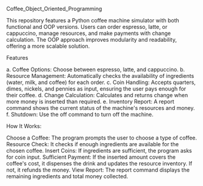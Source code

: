 Coffee_Object_Oriented_Programming

This repository features a Python coffee machine simulator with both functional and OOP versions. Users can order espresso, latte, or cappuccino, manage resources, and make payments with change calculation. The OOP approach improves modularity and readability, offering a more scalable solution.

Features

a. Coffee Options: Choose between espresso, latte, and cappuccino.
b. Resource Management: Automatically checks the availability of ingredients (water, milk, and coffee) for each order.
c. Coin Handling: Accepts quarters, dimes, nickels, and pennies as input, ensuring the user pays enough for their coffee.
d. Change Calculation: Calculates and returns change when more money is inserted than required.
e. Inventory Report: A report command shows the current status of the machine's resources and money.
f. Shutdown: Use the off command to turn off the machine.

How It Works:

Choose a Coffee: The program prompts the user to choose a type of coffee.
Resource Check: It checks if enough ingredients are available for the chosen coffee.
Insert Coins: If ingredients are sufficient, the program asks for coin input.
Sufficient Payment: If the inserted amount covers the coffee's cost, it dispenses the drink and updates the resource inventory. If not, it refunds the money.
View Report: The report command displays the remaining ingredients and total money collected.
